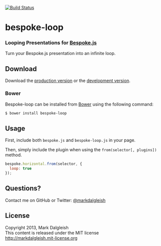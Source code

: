 [![Build Status](https://secure.travis-ci.org/markdalgleish/bespoke-loop.png)](http://travis-ci.org/markdalgleish/bespoke-loop)

# bespoke-loop

### Looping Presentations for [Bespoke.js](https://github.com/markdalgleish/bespoke.js)

Turn your Bespoke.js presentation into an infinite loop.

## Download

Download the [production version][min] or the [development version][max].

[min]: https://raw.github.com/markdalgleish/bespoke-loop/master/dist/bespoke-loop.min.js
[max]: https://raw.github.com/markdalgleish/bespoke-loop/master/dist/bespoke-loop.js

### Bower

Bespoke-loop can be installed from [Bower](http://twitter.github.com/bower/) using the following command:

```bash
$ bower install bespoke-loop
```

## Usage

First, include both `bespoke.js` and `bespoke-loop.js` in your page.

Then, simply include the plugin when using the `from(selector[, plugins])` method.

```js
bespoke.horizontal.from(selector, {
  loop: true
});
```

## Questions?

Contact me on GitHub or Twitter: [@markdalgleish](http://twitter.com/markdalgleish)

## License

Copyright 2013, Mark Dalgleish  
This content is released under the MIT license  
http://markdalgleish.mit-license.org